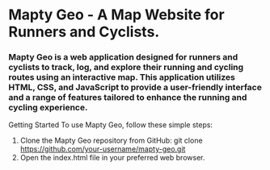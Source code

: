
# Mapty Geo - A Map Website for Runners and Cyclists.

### Mapty Geo is a web application designed for runners and cyclists to track, log, and explore their running and cycling routes using an interactive map. This application utilizes HTML, CSS, and JavaScript to provide a user-friendly interface and a range of features tailored to enhance the running and cycling experience.

Getting Started
To use Mapty Geo, follow these simple steps:
1. Clone the Mapty Geo repository from GitHub: git clone https://github.com/your-username/mapty-geo.git
2. Open the index.html file in your preferred web browser.